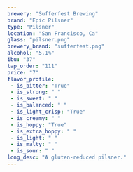 ```yaml
---
brewery: "Sufferfest Brewing"
brand: "Epic Pilsner"
type: "Pilsner"
location: "San Francisco, Ca"
glass: "pilsner.png"
brewery_brand: "sufferfest.png"
alcohol: "5.1%"
ibu: "37"
tap_order: "111"
price: "7"
flavor_profile:
 - is_bitter: "True"
 - is_strong: " "
 - is_sweet: " "
 - is_balanced: " "
 - is_light_crisp: "True"
 - is_creamy: " "
 - is_hoppy: "True"
 - is_extra_hoppy: " "
 - is_light: " "
 - is_malty: " "
 - is_sour: " "
long_desc: "A gluten-reduced pilsner."
---
```

